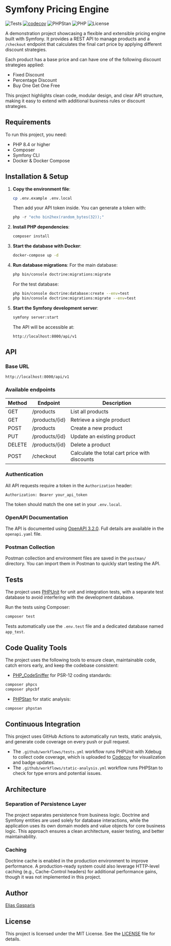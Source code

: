 # Symfony Pricing Engine

![Tests](https://github.com/elgaspar/symfony-pricing-engine/actions/workflows/tests.yml/badge.svg)
[![codecov](https://codecov.io/github/elgaspar/symfony-pricing-engine/graph/badge.svg?token=TUNZU56A2F)](https://codecov.io/github/elgaspar/symfony-pricing-engine)
![PHPStan](https://github.com/elgaspar/symfony-pricing-engine/actions/workflows/static-analysis.yml/badge.svg)
![PHP](https://img.shields.io/badge/PHP-8.4+-blue)
![License](https://img.shields.io/badge/license-MIT-blue.svg)

A demonstration project showcasing a flexible and extensible pricing engine built with Symfony.
It provides a REST API to manage products and a `/checkout` endpoint that calculates the final
cart price by applying different discount strategies.

Each product has a base price and can have one of the following discount strategies applied:

- Fixed Discount
- Percentage Discount
- Buy One Get One Free

This project highlights clean code, modular design, and clear API structure, making it easy to
extend with additional business rules or discount strategies.

## Requirements

To run this project, you need:

- PHP 8.4 or higher
- Composer
- Symfony CLI
- Docker & Docker Compose

## Installation & Setup

1. **Copy the environment file**:
    ```bash
    cp .env.example .env.local
    ```
   Then add your API token inside. You can generate a token with:
    ```php
    php -r "echo bin2hex(random_bytes(32));"
    ```
2. **Install PHP dependencies**:
    ```bash
    composer install
    ```
3. **Start the database with Docker**:
    ```bash
    docker-compose up -d
    ```
4. **Run database migrations**:
   For the main database:
    ```bash
   php bin/console doctrine:migrations:migrate
    ```
   For the test database:
    ```bash
    php bin/console doctrine:database:create --env=test
    php bin/console doctrine:migrations:migrate --env=test
    ```
5. **Start the Symfony development server**:
    ```bash
   symfony server:start
    ```
   The API will be accessible at:
    ```
   http://localhost:8000/api/v1
   ```

## API

### Base URL

```
http://localhost:8000/api/v1
```

### Available endpoints

| Method | Endpoint       | Description                                   |
|--------|----------------|-----------------------------------------------|
| GET    | /products      | List all products                             |
| GET    | /products/{id} | Retrieve a single product                     |
| POST   | /products      | Create a new product                          |
| PUT    | /products/{id} | Update an existing product                    |
| DELETE | /products/{id} | Delete a product                              |
| POST   | /checkout      | Calculate the total cart price with discounts |

### Authentication

All API requests require a token in the `Authorization` header:

```
Authorization: Bearer your_api_token
```

The token should match the one set in your `.env.local`.

### OpenAPI Documentation

The API is documented using [OpenAPI 3.2.0](https://www.openapis.org/).
Full details are available in the `openapi.yaml` file.

### Postman Collection

Postman collection and environment files are saved in the `postman/` directory.
You can import them in Postman to quickly start testing the API.

## Tests

The project uses [PHPUnit](https://phpunit.de/) for unit and integration tests, with a separate test
database to avoid interfering with the development database.

Run the tests using Composer:

```bash
composer test
```

Tests automatically use the `.env.test` file and a dedicated database named `app_test`.

## Code Quality Tools

The project uses the following tools to ensure clean, maintainable code, catch errors early,
and keep the codebase consistent:

- [PHP_CodeSniffer](https://github.com/PHPCSStandards/PHP_CodeSniffer/) for PSR-12 coding standards:

```bash
composer phpcs
composer phpcbf
```

- [PHPStan](https://phpstan.org/) for static analysis:

```bash
composer phpstan
```

## Continuous Integration

This project uses GitHub Actions to automatically run tests, static analysis, and generate code coverage
on every push or pull request.

- The `.github/workflows/tests.yml` workflow runs PHPUnit with Xdebug to collect code coverage, which is uploaded to
  [Codecov](https://codecov.io/) for visualization and badge updates.
- The `.github/workflows/static-analysis.yml` workflow runs PHPStan to check for type errors and potential issues.

## Architecture

### Separation of Persistence Layer

The project separates persistence from business logic. Doctrine and Symfony entities are used
solely for database interactions, while the application uses its own domain models and value
objects for core business logic. This approach ensures a clean architecture, easier testing,
and better maintainability.

### Caching

Doctrine cache is enabled in the production environment to improve performance. A production-ready
system could also leverage HTTP-level caching (e.g., Cache-Control headers) for additional
performance gains, though it was not implemented in this project.

## Author

[Elias Gasparis](https://github.com/elgaspar)

## License

This project is licensed under the MIT License. See the [LICENSE](LICENSE) file for details.
